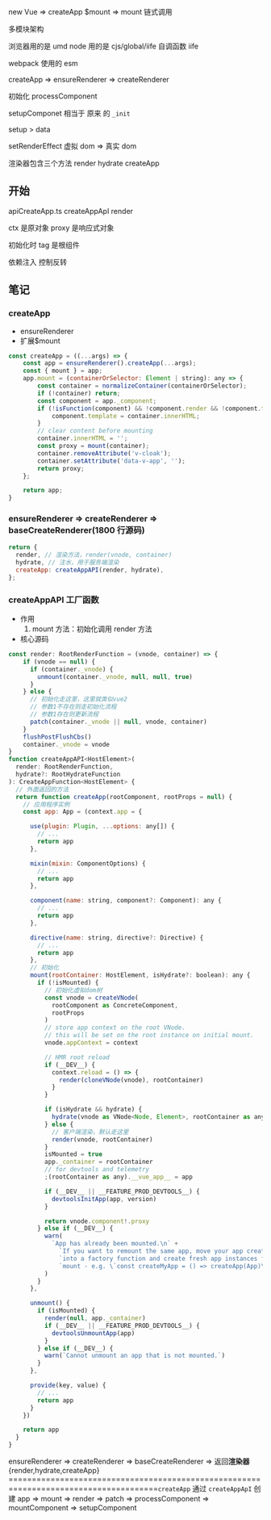 new Vue => createApp
$mount => mount
链式调用

多模块架构

浏览器用的是 umd
node 用的是 cjs/global/iife
自调函数 iife

webpack 使用的 esm

createApp => ensureRenderer => createRenderer

初始化 processComponent

setupComponet 相当于 原来 的 `_init`

setup > data

setRenderEffect 虚拟 dom => 真实 dom

渲染器包含三个方法
render
hydrate
createApp

## 开始

apiCreateApp.ts createAppApI render

ctx 是原对象
proxy 是响应式对象

初始化时 tag 是根组件

依赖注入 控制反转

## 笔记

### createApp

- ensureRenderer
- 扩展$mount

```javascript
const createApp = ((...args) => {
    const app = ensureRenderer().createApp(...args);
    const { mount } = app;
    app.mount = (containerOrSelector: Element | string): any => {
        const container = normalizeContainer(containerOrSelector);
        if (!container) return;
        const component = app._component;
        if (!isFunction(component) && !component.render && !component.template) {
            component.template = container.innerHTML;
        }
        // clear content before mounting
        container.innerHTML = '';
        const proxy = mount(container);
        container.removeAttribute('v-cloak');
        container.setAttribute('data-v-app', '');
        return proxy;
    };

    return app;
}
```

### ensureRenderer => createRenderer => baseCreateRenderer(1800 行源码)

```javascript
return {
  render, // 渲染方法，render(vnode, container)
  hydrate, // 注水，用于服务端渲染
  createApp: createAppAPI(render, hydrate),
};
```

### createAppAPI 工厂函数

- 作用
  1. mount 方法：初始化调用 render 方法
- 核心源码

```javascript
const render: RootRenderFunction = (vnode, container) => {
    if (vnode == null) {
      if (container._vnode) {
        unmount(container._vnode, null, null, true)
      }
    } else {
      // 初始化走这里，这里就类似vue2
      // 参数1不存在则走初始化流程
      // 参数1存在则更新流程
      patch(container._vnode || null, vnode, container)
    }
    flushPostFlushCbs()
    container._vnode = vnode
}
function createAppAPI<HostElement>(
  render: RootRenderFunction,
  hydrate?: RootHydrateFunction
): CreateAppFunction<HostElement> {
  // 外面返回的方法
  return function createApp(rootComponent, rootProps = null) {
    // 应用程序实例
    const app: App = (context.app = {

      use(plugin: Plugin, ...options: any[]) {
        // ...
        return app
      },

      mixin(mixin: ComponentOptions) {
        // ...
        return app
      },

      component(name: string, component?: Component): any {
        // ...
        return app
      },

      directive(name: string, directive?: Directive) {
        // ...
        return app
      },
      // 初始化
      mount(rootContainer: HostElement, isHydrate?: boolean): any {
        if (!isMounted) {
          // 初始化虚拟dom树
          const vnode = createVNode(
            rootComponent as ConcreteComponent,
            rootProps
          )
          // store app context on the root VNode.
          // this will be set on the root instance on initial mount.
          vnode.appContext = context

          // HMR root reload
          if (__DEV__) {
            context.reload = () => {
              render(cloneVNode(vnode), rootContainer)
            }
          }

          if (isHydrate && hydrate) {
            hydrate(vnode as VNode<Node, Element>, rootContainer as any)
          } else {
            // 客户端渲染，默认走这里
            render(vnode, rootContainer)
          }
          isMounted = true
          app._container = rootContainer
          // for devtools and telemetry
          ;(rootContainer as any).__vue_app__ = app

          if (__DEV__ || __FEATURE_PROD_DEVTOOLS__) {
            devtoolsInitApp(app, version)
          }

          return vnode.component!.proxy
        } else if (__DEV__) {
          warn(
            `App has already been mounted.\n` +
              `If you want to remount the same app, move your app creation logic ` +
              `into a factory function and create fresh app instances for each ` +
              `mount - e.g. \`const createMyApp = () => createApp(App)\``
          )
        }
      },

      unmount() {
        if (isMounted) {
          render(null, app._container)
          if (__DEV__ || __FEATURE_PROD_DEVTOOLS__) {
            devtoolsUnmountApp(app)
          }
        } else if (__DEV__) {
          warn(`Cannot unmount an app that is not mounted.`)
        }
      },

      provide(key, value) {
        // ...
        return app
      }
    })

    return app
  }
}
```

ensureRenderer => createRenderer => baseCreateRenderer => 返回**渲染器**{render,hydrate,createApp}
======================================================================================`createApp` 通过 `createAppApI` 创建
app => mount => render => patch => processComponent => mountComponent => setupComponent
